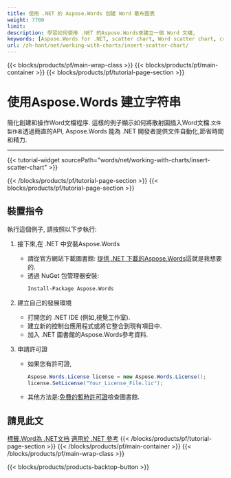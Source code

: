 ```yaml
---
title: 使用 .NET 的 Aspose.Words 创建 Word 散布图表
weight: 7700
limit: 
description: 學習如何使用 .NET 的Aspose.Words來建立一個 Word 文檔,
keywords: [Aspose.Words for .NET, scatter chart, Word scatter chart, create scatter chart, insert chart in Word, .NET Word document, document builder]
url: /zh-hant/net/working-with-charts/insert-scatter-chart/
---
```

{{< blocks/products/pf/main-wrap-class >}}
{{< blocks/products/pf/main-container >}}
{{< blocks/products/pf/tutorial-page-section >}}

# 使用Aspose.Words 建立字符串

簡化創建和操作Word文檔程序. 這樣的例子顯示如何將散射圖插入Word文檔.`文件製作者`透過簡直的API, Aspose.Words 能為 .NET 開發者提供文件自動化,節省時間和精力.  

---
{{< tutorial-widget sourcePath="words/net/working-with-charts/insert-scatter-chart" >}}

{{< /blocks/products/pf/tutorial-page-section >}}
{{< blocks/products/pf/tutorial-page-section >}}
## 裝置指令  
執行這個例子, 請按照以下步執行:  

1. 接下來,在 .NET 中安裝Aspose.Words  
   * 請從官方網站下載圖書館: [提供 .NET 下載的Aspose.Words](https://releases.aspose.com/words/net/)這就是我想要的.  
   * 透過 NuGet 包管理器安裝:  
     ```bash  
     Install-Package Aspose.Words  
     ```  

2. 建立自己的發展環境  
   * 打開您的 .NET IDE (例如,視覺工作室).  
   * 建立新的控制台應用程式或將它整合到現有項目中.  
   * 加入 .NET 圖書館的Aspose.Words參考資料.  

3. 申請許可證  
   * 如果您有許可證,  
     ```csharp  
     Aspose.Words.License license = new Aspose.Words.License();  
     license.SetLicense("Your_License_File.lic");  
     ```  
   * 其他方法是:[免費的暫時許可證](https://purchase.aspose.com/temporary-license/)檢查圖書館.

## 請見此文
[標籤.Word為 .NET文档](https://docs.aspose.com/words/net/)
[適用於 .NET 參考](https://reference.aspose.com/words/net/)
{{< /blocks/products/pf/tutorial-page-section >}}
{{< /blocks/products/pf/main-container >}}
{{< /blocks/products/pf/main-wrap-class >}}

{{< blocks/products/products-backtop-button >}}
